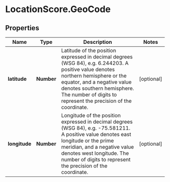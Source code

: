 # LocationScore.GeoCode

## Properties

Name | Type | Description | Notes
------------ | ------------- | ------------- | -------------
**latitude** | **Number** | Latitude of the position expressed in decimal degrees (WSG 84), e.g. 6.244203. A positive value denotes northern hemisphere or the equator, and a negative value denotes southern hemisphere. The number of digits to represent the precision of the coordinate. | [optional] 
**longitude** | **Number** | Longitude of the position expressed in decimal degrees (WSG 84), e.g. -75.581211. A positive value denotes east longitude or the prime meridian, and a negative value denotes west longitude.  The number of digits to represent the precision of the coordinate. | [optional] 


